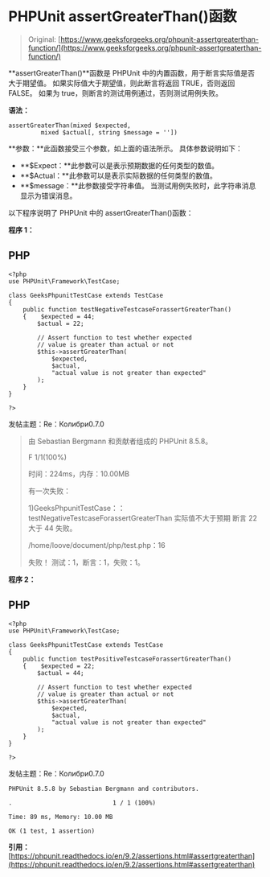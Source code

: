 # PHPUnit assertGreaterThan()函数

> Original: [https://www.geeksforgeeks.org/phpunit-assertgreaterthan-function/](https://www.geeksforgeeks.org/phpunit-assertgreaterthan-function/)

**assertGreaterThan()**函数是 PHPUnit 中的内置函数，用于断言实际值是否大于期望值。 如果实际值大于期望值，则此断言将返回 TRUE，否则返回 FALSE。 如果为 true，则断言的测试用例通过，否则测试用例失败。

**语法：**

```
assertGreaterThan(mixed $expected, 
         mixed $actual[, string $message = ''])

```

**参数：**此函数接受三个参数，如上面的语法所示。 具体参数说明如下：

*   **$Expect：**此参数可以是表示预期数据的任何类型的数值。
*   **$Actual：**此参数可以是表示实际数据的任何类型的数值。
*   **$message：**此参数接受字符串值。 当测试用例失败时，此字符串消息显示为错误消息。

以下程序说明了 PHPUnit 中的 assertGreaterThan()函数：

**程序 1：**

## PHP

```
<?php 
use PHPUnit\Framework\TestCase; 

class GeeksPhpunitTestCase extends TestCase 
{ 
    public function testNegativeTestcaseForassertGreaterThan()
    {    $expected = 44; 
        $actual = 22;

        // Assert function to test whether expected 
        // value is greater than actual or not 
        $this->assertGreaterThan( 
            $expected, 
            $actual, 
            "actual value is not greater than expected"
        ); 
    } 
} 

?> 
```

发帖主题：Re：Колибри0.7.0

> 由 Sebastian Bergmann 和贡献者组成的 PHPUnit 8.5.8。
> 
> F 1/1(100%)
> 
> 时间：224ms，内存：10.00MB
> 
> 有一次失败：
> 
> 1)GeeksPhpunitTestCase：：testNegativeTestcaseForassertGreaterThan
> 实际值不大于预期
> 断言 22 大于 44 失败。
> 
> /home/loove/document/php/test.php：16
> 
> 失败！
> 测试：1，断言：1，失败：1。

**程序 2：**

## PHP

```
<?php 
use PHPUnit\Framework\TestCase; 

class GeeksPhpunitTestCase extends TestCase 
{ 
    public function testPositiveTestcaseForassertGreaterThan()
    {    $expected = 22; 
        $actual = 44;

        // Assert function to test whether expected 
        // value is greater than actual or not 
        $this->assertGreaterThan( 
            $expected, 
            $actual, 
            "actual value is not greater than expected"
        ); 
    } 
} 

?> 
```

发帖主题：Re：Колибри0.7.0

```
PHPUnit 8.5.8 by Sebastian Bergmann and contributors.

.                            1 / 1 (100%)

Time: 89 ms, Memory: 10.00 MB

OK (1 test, 1 assertion)

```

**引用：**[https://phpunit.readthedocs.io/en/9.2/assertions.html#assertgreaterthan](https://phpunit.readthedocs.io/en/9.2/assertions.html#assertgreaterthan)